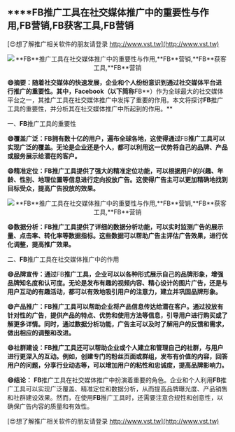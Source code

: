 ## ****FB**推广工具在社交媒体推广中的重要性与作用,**FB**营销,**FB**获客工具,**FB**营销**

[😍想了解推广相关软件的朋友请登录 http://www.vst.tw](http://www.vst.tw)

 <center><img src="https://vst.tw/MP4/tuiguang/png/7.png" alt="**FB**推广工具在社交媒体推广中的重要性与作用,**FB**营销,**FB**获客工具,**FB**营销"></center>

**😄摘要：随着社交媒体的快速发展，企业和个人纷纷意识到通过社交媒体平台进行推广的重要性。其中，Facebook（以下简称**FB**）作为全球最大的社交媒体平台之一，其推广工具在社交媒体推广中发挥了重要的作用。本文将探讨**FB**推广工具的重要性，并分析其在社交媒体推广中所起到的作用。**

一、**FB**推广工具的重要性

**😄覆盖广泛：**FB**拥有数十亿的用户，遍布全球各地，这使得通过**FB**推广工具可以实现广泛的覆盖。无论是企业还是个人，都可以利用这一优势将自己的品牌、产品或服务展示给潜在的客户。**

**😄精准定位：**FB**推广工具提供了强大的精准定位功能，可以根据用户的兴趣、年龄、性别、地理位置等信息进行定向投放广告。这使得广告主可以更加精确地找到目标受众，提高广告投放的效果。**

 <center><img src="https://vst.tw/MP4/tuiguang/png/2.png" alt="**FB**推广工具在社交媒体推广中的重要性与作用,**FB**营销,**FB**获客工具,**FB**营销"></center>

**😄数据分析：**FB**推广工具提供了详细的数据分析功能，可以实时监测广告的展示量、点击率、转化率等数据指标。这些数据可以帮助广告主评估广告效果，进行优化调整，提高推广效果。**

二、**FB**推广工具在社交媒体推广中的作用

**😄品牌宣传：通过**FB**推广工具，企业可以以各种形式展示自己的品牌形象，增强品牌知名度和认可度。无论是发布有趣的视频内容、精心设计的图片广告，还是与用户互动的有趣活动，都可以有效地吸引用户的注意力，建立并巩固品牌形象。**

**😄产品推广：**FB**推广工具可以帮助企业将产品信息传达给潜在客户。通过投放有针对性的广告，提供产品的特点、优势和使用方法等信息，引导用户进行购买或了解更多详情。同时，通过数据分析功能，广告主可以及时了解用户的反馈和需求，做出相应的调整和改进。**

**😄社群建设：**FB**推广工具还可以帮助企业或个人建立和管理自己的社群，与用户进行更深入的互动。例如，创建专门的粉丝页面或群组，发布有价值的内容，回答用户的问题，分享行业动态等，可以增加用户的粘性和忠诚度，提高品牌影响力。**

**😄结论：**
**FB**推广工具在社交媒体推广中扮演着重要的角色。企业和个人利用**FB**推广工具可以实现广泛覆盖、精准定位和数据分析，从而提高品牌曝光度、产品销售和社群建设效果。然而，在使用**FB**推广工具时，还需要注意合规性和创意性，以确保广告内容的质量和有效性。

[😍想了解推广相关软件的朋友请登录 http://www.vst.tw](http://www.vst.tw)



